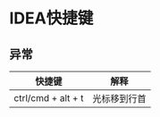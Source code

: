 # IDEA快捷键

## 异常
| 快捷键       | 解释         |
| ------------ | ------------ |
| ctrl/cmd + alt + t | 光标移到行首 |
